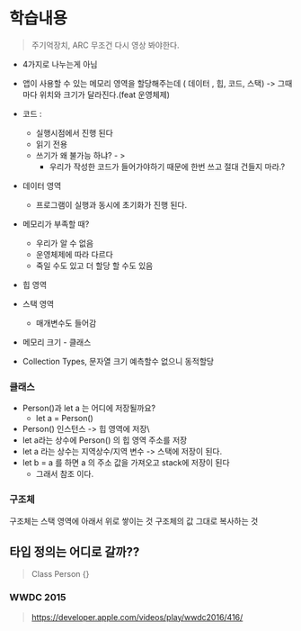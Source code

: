 # 학습내용
> 주기억장치, ARC 
> 무조건 다시 영상 봐야한다. 

- 4가지로 나누는게 아님
- 앱이 사용할 수 있는 메모리 영역을 할당해주는데 ( 데이터 , 힙, 코드, 스택) -> 그때마다 위치와 크기가 달라진다.(feat 운영체제) 

- 코드 : 
	- 실행시점에서 진행 된다  	
	- 읽기 전용
	 - 쓰기가 왜 불가능 하냐? - > 
		 - 우리가 작성한 코드가 들어가야하기 때문에 한번 쓰고 절대 건들지 마라.?

- 데이터 영역
	- 프로그램이 실행과 동시에 초기화가 진행 된다.


- 메모리가 부족할 때? 
	- 우리가 알 수 없음
	- 운영체제에 따라 다르다
	- 죽일 수도 있고 더 할당 할 수도 있음
	
- 힙 영역

- 스택 영역 
	- 매개변수도 들어감


- 메모리 크기 - 클래스 

-  Collection Types, 문자열 크기 예측할수 없으니 동적할당

### 클래스 
- Person()과 let a 는 어디에 저장될까요?
	- let a = Person()
- Person() 인스턴스 -> 힙 영역에 저장\
- let a라는 상수에 Person() 의 힙 영역 주소를 저장
- let a 라는 상수는 지역상수/지역 변수 -> 스택에 저장이 된다.
- let b = a 를 하면 a 의 주소 값을 가져오고 stack에 저장이 된다
	- 그래서 참조 이다.

### 구조체
구조체는 스택 영역에 아래서 위로 쌓이는 것 
구조체의 값 그대로 복사하는 것 


## 타입 정의는 어디로 갈까?? 
> Class Person {} 

### WWDC 2015
> https://developer.apple.com/videos/play/wwdc2016/416/

